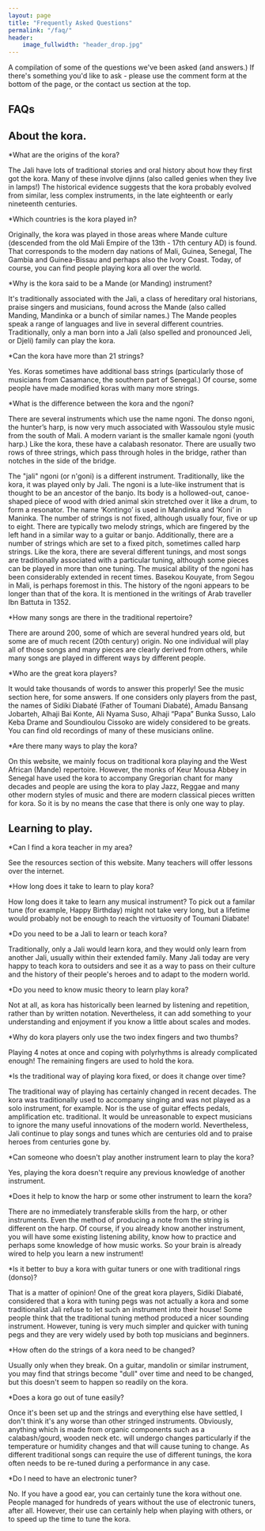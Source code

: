 ```yaml
---
layout: page
title: "Frequently Asked Questions"
permalink: "/faq/"
header:
    image_fullwidth: "header_drop.jpg"
---
```

A compilation of some of the questions we've been asked (and answers.) If there's something you'd like to ask - please use the comment form at the bottom of the page, or the contact us section at the top.

## FAQs

## About the kora.

*What are the origins of the kora?

The Jali have lots of traditional stories and oral history about how they first got the kora. Many of these involve djinns (also called genies when they live in lamps!) The historical evidence suggests that the kora probably evolved from similar, less complex instruments, in the late eighteenth or early nineteenth centuries.

*Which countries is the kora played in?

Originally, the kora was played in those areas where Mande culture (descended from the old Mali Empire of the 13th - 17th century AD) is found. That corresponds to the modern day nations of Mali, Guinea, Senegal, The Gambia and Guinea-Bissau and perhaps also the Ivory Coast. Today, of course, you can find people playing kora all over the world.

*Why is the kora said to be a Mande (or Manding) instrument?

It's traditionally associated with the Jali, a class of hereditary oral historians, praise singers and musicians, found across the Mande (also called Manding, Mandinka or a bunch of similar names.) The Mande peoples speak a range of languages and live in several different countries. Traditionally, only a man born into a Jali (also spelled and pronounced Jeli, or Djeli) family can play the kora.

*Can the kora have more than 21 strings?

Yes. Koras sometimes have additional bass strings (particularly those of musicians from Casamance, the southern part of Senegal.) Of course, some people have made modified koras with many more strings.

*What is the difference between the kora and the ngoni?

There are several instruments which use the name ngoni. The donso ngoni, the hunter’s harp, is now very much associated with Wassoulou style music from the south of Mali. A modern variant is the smaller kamale ngoni (youth harp.) Like the kora, these have a calabash resonator. There are usually two rows of three strings, which pass through holes in the bridge, rather than notches in the side of the bridge. 

The "jali" ngoni (or n'goni) is a different instrument. Traditionally, like the kora, it was played only by Jali. The ngoni is a lute-like instrument that is thought to be an ancestor of the banjo.  Its body is a hollowed-out, canoe-shaped piece of wood with dried animal skin stretched over it like a drum, to form a resonator. The name ‘Kontingo’ is used in Mandinka and ‘Koni’ in Maninka. The number of strings is not fixed, although usually four, five or up to eight. There are typically two melody strings, which are fingered by the left hand in a similar way to a guitar or banjo. Additionally, there are a number of strings which are set to a fixed pitch, sometimes called harp strings. Like the kora, there are several different tunings, and most songs are traditionally associated with a particular tuning, although some pieces can be played in more than one tuning. The musical ability of the ngoni has been considerably extended in recent times. Basekou Kouyate, from Segou in Mali, is perhaps foremost in this. The history of the ngoni appears to be longer than that of the kora. It is mentioned in the writings of Arab traveller Ibn Battuta in 1352.

*How many songs are there in the traditional repertoire?

There are around 200, some of which are several hundred years old, but some are of much recent (20th century) origin. No one individual will play all of those songs and many pieces are clearly derived from others, while many songs are played in different ways by different people. 

*Who are the great kora players?

It would take thousands of words to answer this properly! See the music section here, for some answers. If one considers only players from the past, the names of Sidiki Diabaté (Father of Toumani Diabaté), Amadu Bansang Jobarteh, Alhaji Bai Konte, Ali Nyama Suso, Alhaji “Papa” Bunka Susso, Lalo Keba Drame and Soundioulou Cissoko are widely considered to be greats. You can find old recordings of many of these musicians online. 

*Are there many ways to play the kora?

On this website, we mainly focus on traditional kora playing and the West African (Mande) repertoire. However, the monks of Keur Mousa Abbey in Senegal have used the kora to accompany Gregorian chant for many decades and people are using the kora to play Jazz, Reggae and many other modern styles of music and there are modern classical pieces written for kora. So it is by no means the case that there is only one way to play.

## Learning to play.

*Can I find a kora teacher in my area?

See the resources section of this website. Many teachers will offer lessons over the internet.

*How long does it take to learn to play kora?

How long does it take to learn any musical instrument? To pick out a familar tune (for example, Happy Birthday) might not take very long, but a lifetime would probably not be enough to reach the virtuosity of Toumani Diabate!

*Do you need to be a Jali to learn or teach kora?

Traditionally, only a Jali would learn kora, and they would only learn from another Jali, usually within their extended family. Many Jali today are very happy to teach kora to outsiders and see it as a way to pass on their culture and the history of their people's heroes and to adapt to the modern world.

*Do you need to know music theory to learn play kora?

Not at all, as kora has historically been learned by listening and repetition, rather than by written notation. Nevertheless, it can add something to your understanding and enjoyment if you know a little about scales and modes.

*Why do kora players only use the two index fingers and two thumbs?

Playing 4 notes at once and coping with polyrhythms is already complicated enough! The remaining fingers are used to hold the kora.

*Is the traditional way of playing kora fixed, or does it change over time?

The traditional way of playing has certainly changed in recent decades. The kora was traditionally used to accompany singing and was not played as a solo instrument, for example. Nor is the use of guitar effects pedals, amplification etc. traditional. It would be unreasonable to expect musicians to ignore the many useful innovations of the modern world. Nevertheless, Jali continue to play songs and tunes which are centuries old and to praise heroes from centuries gone by.

*Can someone who doesn't play another instrument learn to play the kora?

Yes, playing the kora doesn't require any previous knowledge of another instrument.

*Does it help to know the harp or some other instrument to learn the kora?

There are no immediately transferable skills from the harp, or other instruments. Even the method of producing a note from the string is different on the harp. Of course, if you already know another instrument, you will have some existing listening ability, know how to practice and perhaps some knowledge of how music works. So your brain is already wired to help you learn a new instrument!

*Is it better to buy a kora with guitar tuners or one with traditional rings (donso)?

That is a matter of opinion! One of the great kora players, Sidiki Diabaté, considered that a kora with tuning pegs was not actually a kora and some traditionalist Jali refuse to let such an instrument into their house! Some people think that the traditional tuning method produced a nicer sounding instrument. However, tuning is very much simpler and quicker with tuning pegs and they are very widely used by both top musicians and beginners.

*How often do the strings of a kora need to be changed?

Usually only when they break. On a guitar, mandolin or similar instrument, you may find that strings become "dull" over time and need to be changed, but this doesn't seem to happen so readily on the kora.

*Does a kora go out of tune easily?

Once it's been set up and the strings and everything else have settled, I don't think it's any worse than other stringed instruments. Obviously, anything which is made from organic components such as a calabash/gourd, wooden neck etc. will undergo changes particularly if the temperature or humidity changes and that will cause tuning to change. As different traditional songs can require the use of different tunings, the kora often needs to be re-tuned during a performance in any case.

*Do I need to have an electronic tuner?

No. If you have a good ear, you can certainly tune the kora without one. People managed for hundreds of years without the use of electronic tuners, after all. However, their use can certainly help when playing with others, or to speed up the time to tune the kora.
